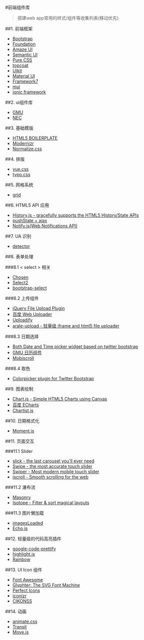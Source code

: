 #前端组件库
>搭建web app常用的样式/组件等收集列表(移动优先)

##1. 前端框架

- [Bootstrap](https://github.com/twbs/bootstrap)
- [Foundation](https://github.com/zurb/foundation)
- [Amaze UI](http://amazeui.org/)
- [Semantic UI](https://github.com/semantic-org/semantic-ui)
- [Pure CSS](http://purecss.io/)
- [topcoat](https://github.com/topcoat/topcoat)
- [UIkit](https://github.com/uikit/uikit)
- [Material UI](https://github.com/callemall/material-ui)
- [Framework7](http://www.idangero.us/framework7)
- [mui](https://github.com/dcloudio/mui)
- [ionic framework](http://ionicframework.com/)

##2. ui组件库

- [GMU](https://github.com/fex-team/GMU)
- [NEC](http://nec.netease.com/)

##3. 基础模版

- [HTML5 BOILERPLATE](https://github.com/h5bp/html5-boilerplate)
- [Modernizr](https://github.com/Modernizr/Modernizr)
- [Normalize.css](https://github.com/necolas/normalize.css/)

##4. 排版

- [yue.css](https://github.com/lepture/yue.css)
- [typo.css](https://github.com/sofish/typo.css)

##5. 网格系统

- [grid](https://github.com/aekaplan/grid)

##6. HTML5 API 应用

- [History.js - gracefully supports the HTML5 History/State APIs](https://github.com/browserstate/history.js)
- [pushState + ajax](https://github.com/defunkt/jquery-pjax)
- [Notify.js(Web Notifications API)](https://github.com/alexgibson/notify.js)

##7. UA 识别

- [detector](https://github.com/hotoo/detector)

##8. 表单处理

###8.1 < select > 相关

- [Chosen](https://github.com/harvesthq/chosen)
- [Select2](https://github.com/select2/select2)
- [bootstrap-select](https://github.com/silviomoreto/bootstrap-select)

###8.2 上传组件

- [jQuery File Upload Plugin](https://github.com/blueimp/jQuery-File-Upload)
- [百度 Web Uploader](http://fex-team.github.io/webuploader/)
- [Uploadify](http://www.uploadify.com/)
- [arale-upload - 轻量级 iframe and html5 file uploader](https://github.com/aralejs/upload)

###8.3 日期选择

- [Both Date and Time picker widget based on twitter bootstrap](https://github.com/smalot/bootstrap-datetimepicker)
- [GMU 日历组件](http://gmu.baidu.com/demo/widget/calendar/calendar.html)
- [Mobiscroll](https://github.com/acidb/mobiscroll)

###8.4 取色

- [Colorpicker plugin for Twitter Bootstrap](https://github.com/mjolnic/bootstrap-colorpicker)

##9. 图表绘制

- [Chart.js - Simple HTML5 Charts using Canvas](https://github.com/nnnick/Chart.js)
- [百度 ECharts](https://github.com/ecomfe/echarts)
- [Chartist.js](https://github.com/gionkunz/chartist-js)

##10. 日期格式化

- [Moment.js](http://momentjs.com/)

##11. 页面交互

###11.1 Slider

- [slick - the last carousel you'll ever need](https://github.com/kenwheeler/slick/)
- [Swipe - the most accurate touch slider](https://github.com/thebird/Swipe)
- [Swiper - Most modern mobile touch slider](https://github.com/nolimits4web/Swiper)
- [iscroll - Smooth scrolling for the web](https://github.com/cubiq/iscroll)

###11.2 瀑布流

- [Masonry](http://masonry.desandro.com/)
- [Isotope - Filter & sort magical layouts](http://isotope.metafizzy.co/)

###11.3 图片懒加载

- [imagesLoaded](http://imagesloaded.desandro.com/)
- [Echo.js](https://github.com/toddmotto/echo)

##12. 轻量级的代码高亮插件

- [google-code-prettify](https://code.google.com/p/google-code-prettify/)
- [highlight.js](https://highlightjs.org/)
- [Rainbow](http://craig.is/making/rainbows)

##13. UI Icon 组件

- [Font Awesome](http://fontawesome.io/icons/)
- [Glyphter: The SVG Font Machine](http://glyphter.com/)
- [Perfect Icons](http://perfecticons.com/)
- [iconizr](http://iconizr.com/)
- [CIKONSS](http://www.bootcss.com/p/cikonss/)

##14. 动画

- [animate.css](https://github.com/daneden/animate.css)
- [Transit](https://github.com/rstacruz/jquery.transit)
- [Move.js](https://github.com/visionmedia/move.js)




